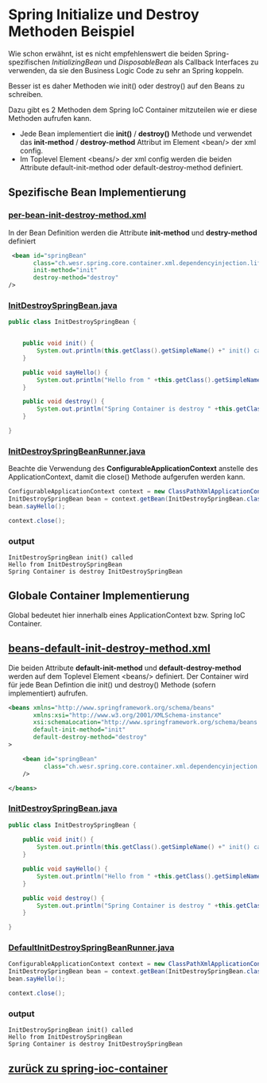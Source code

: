 # Spring Initialize und Destroy Methoden Beispiel

Wie schon erwähnt, ist es nicht empfehlenswert die beiden Spring-spezifischen *InitializingBean* und *DisposableBean*
als Callback Interfaces zu verwenden, da sie den Business Logic Code zu sehr an Spring koppeln.

Besser ist es daher Methoden wie init() oder destroy() auf den Beans zu schreiben.

Dazu gibt es 2 Methoden dem Spring IoC Container mitzuteilen wie er diese Methoden aufrufen kann.
* Jede Bean implementiert die **init()** / **destroy()** Methode und verwendet das **init-method** / **destroy-method** Attribut im Element \<bean/> der xml config.
* Im Toplevel Element \<beans/> der xml config werden die beiden Attribute default-init-method oder default-destroy-method definiert.

## Spezifische Bean Implementierung
### [per-bean-init-destroy-method.xml](../../../src/main/resources/dependencies/lifecyclecallback/per-bean-init-destroy-method.xml)
In der Bean Definition werden die Attribute **init-method** und **destry-method** definiert 
```xml
 <bean id="springBean"
       class="ch.wesr.spring.core.container.xml.dependencyinjection.lifecyclecallback.InitDestroySpringBean"
       init-method="init"
       destroy-method="destroy"
/>
```
### [InitDestroySpringBean.java](../../../src/main/java/ch/wesr/spring/core/container/xml/dependencyinjection/lifecyclecallback/InitDestroySpringBean.java)
````java
public class InitDestroySpringBean {


    public void init() {
        System.out.println(this.getClass().getSimpleName() +" init() called ");
    }

    public void sayHello() {
        System.out.println("Hello from " +this.getClass().getSimpleName());
    }

    public void destroy() {
        System.out.println("Spring Container is destroy " +this.getClass().getSimpleName());
    }

}
````

### [InitDestroySpringBeanRunner.java](../../../src/main/java/ch/wesr/spring/core/container/xml/dependencyinjection/lifecyclecallback/InitDestroySpringBeanRunner.java)
Beachte die Verwendung des **ConfigurableApplicationContext** anstelle des ApplicationContext, damit die close() Methode aufgerufen werden kann.
````java
ConfigurableApplicationContext context = new ClassPathXmlApplicationContext("dependencies/lifecyclecallback/per-bean-init-destroy-method.xml");
InitDestroySpringBean bean = context.getBean(InitDestroySpringBean.class);
bean.sayHello();

context.close();
````

### output
````text
InitDestroySpringBean init() called 
Hello from InitDestroySpringBean
Spring Container is destroy InitDestroySpringBean
````

## Globale Container Implementierung
Global bedeutet hier innerhalb eines ApplicationContext bzw. Spring IoC Container.

## [beans-default-init-destroy-method.xml](../../../src/main/resources/dependencies/lifecyclecallback/beans-default-init-destroy-method.xml)
Die beiden Attribute **default-init-method** und **default-destroy-method** werden auf dem Toplevel Element \<beans/> definiert.
Der Container wird für jede Bean Defintion die init() und destroy() Methode (sofern implementiert) aufrufen.
```xml
<beans xmlns="http://www.springframework.org/schema/beans"
       xmlns:xsi="http://www.w3.org/2001/XMLSchema-instance"
       xsi:schemaLocation="http://www.springframework.org/schema/beans http://www.springframework.org/schema/beans/spring-beans.xsd"
       default-init-method="init"
       default-destroy-method="destroy"
>

    <bean id="springBean"
          class="ch.wesr.spring.core.container.xml.dependencyinjection.lifecyclecallback.InitDestroySpringBean"
    />

</beans>
```
### [InitDestroySpringBean.java](../../../src/main/java/ch/wesr/spring/core/container/xml/dependencyinjection/lifecyclecallback/InitDestroySpringBean.java)
````java
public class InitDestroySpringBean {
    
    public void init() {
        System.out.println(this.getClass().getSimpleName() +" init() called ");
    }

    public void sayHello() {
        System.out.println("Hello from " +this.getClass().getSimpleName());
    }

    public void destroy() {
        System.out.println("Spring Container is destroy " +this.getClass().getSimpleName());
    }

}
````

### [DefaultInitDestroySpringBeanRunner.java](../../../src/main/java/ch/wesr/spring/core/container/xml/dependencyinjection/lifecyclecallback/DefaultInitDestroySpringBeanRunner.java)
````java
ConfigurableApplicationContext context = new ClassPathXmlApplicationContext("dependencies/lifecyclecallback/beans-default-init-destroy-method.xml");
InitDestroySpringBean bean = context.getBean(InitDestroySpringBean.class);
bean.sayHello();

context.close();
````

### output
````text
InitDestroySpringBean init() called 
Hello from InitDestroySpringBean
Spring Container is destroy InitDestroySpringBean
````

## [zurück zu spring-ioc-container](../../../spring-ioc-container.md)

